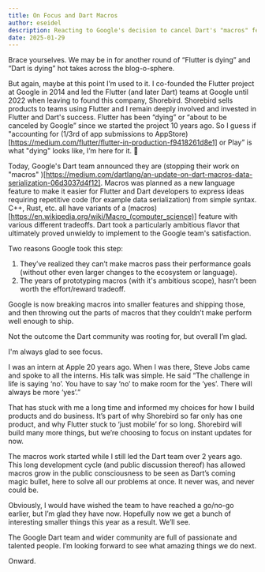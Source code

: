 ```yaml
---
title: On Focus and Dart Macros
author: eseidel
description: Reacting to Google's decision to cancel Dart's "macros" feature
date: 2025-01-29
---
```


Brace yourselves. We may be in for another round of “Flutter is dying” and “Dart
is dying” hot takes across the blog-o-sphere.

But again, maybe at this point I’m used to it. I co-founded the Flutter project
at Google in 2014 and led the Flutter (and later Dart) teams at Google until
2022 when leaving to found this company, Shorebird. Shorebird sells products to
teams using Flutter and I remain deeply involved and invested in Flutter and
Dart's success. Flutter has been “dying” or “about to be canceled by Google”
since we started the project 10 years ago. So I guess if "accounting for (1/3rd
of app submissions to
AppStore)[https://medium.com/flutter/flutter-in-production-f9418261d8e1] or
Play” is what "dying" looks like, I’m here for it. :slightly_smiling_face: 

Today, Google's Dart team announced they are (stopping their work on "macros"
)[https://medium.com/dartlang/an-update-on-dart-macros-data-serialization-06d3037d4f12].
Macros was planned as a new language feature to make it easier for Flutter and
Dart developers to express ideas requiring repetitive code (for example data
serialization) from simple syntax. C++, Rust, etc. all have variants of a
(macros)[https://en.wikipedia.org/wiki/Macro_(computer_science)] feature with
various different tradeoffs. Dart took a particularly ambitious flavor that
ultimately proved unwieldy to implement to the Google team's satisfaction.

Two reasons Google took this step:

1. They’ve realized they can’t make macros pass their performance goals (without
   other even larger changes to the ecosystem or language).
2. The years of prototyping macros (with it's ambitious scope), hasn’t been
   worth the effort/reward tradeoff.

Google is now breaking macros into smaller features and shipping those, and then
throwing out the parts of macros that they couldn’t make perform well enough to
ship.

Not the outcome the Dart community was rooting for, but overall I’m glad.

I'm always glad to see focus.

I was an intern at Apple 20 years ago. When I was there, Steve Jobs came and
spoke to all the interns. His talk was simple. He said “The challenge in life is
saying ‘no’. You have to say ‘no’ to make room for the ‘yes’. There will always
be more ‘yes’.”

That has stuck with me a long time and informed my choices for how I build
products and do business. It’s part of why Shorebird so far only has one
product, and why Flutter stuck to ‘just mobile’ for so long. Shorebird will
build many more things, but we’re choosing to focus on instant updates for now.

The macros work started while I still led the Dart team over 2 years ago. This
long development cycle (and public discussion thereof) has allowed macros grow
in the public consciousness to be seen as Dart’s coming magic bullet, here
to solve all our problems at once. It never was, and never could be.

Obviously, I would have wished the team to have reached a go/no-go earlier, but
I’m glad they have now. Hopefully now we get a bunch of interesting smaller
things this year as a result. We’ll see.

The Google Dart team and wider community are full of passionate and talented
people. I’m looking forward to see what amazing things we do next.

Onward.
